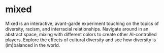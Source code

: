 # mixed
Mixed is an interactive, avant-garde experiment touching on the topics of diversity, racism, and interracial relationships. Navigate around in an abstract space, mixing with different colors to create other AI-controlled players. Explore the effects of cultural diversity and see how diversity is (im)balanced in the world.
